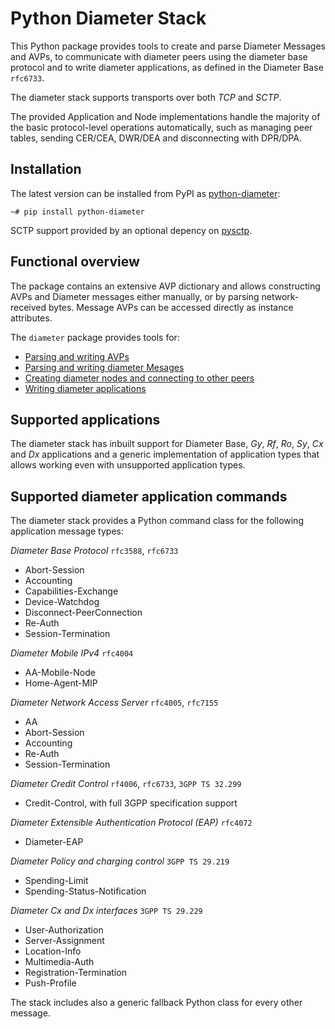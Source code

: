 # Python Diameter Stack

This Python package provides tools to create and parse Diameter Messages and 
AVPs, to communicate with diameter peers using the diameter base protocol and 
to write diameter applications, as defined in the Diameter Base `rfc6733`.

The diameter stack supports transports over both *TCP* and *SCTP*.

The provided Application and Node implementations handle the majority of the 
basic protocol-level operations automatically, such as managing peer tables, 
sending CER/CEA, DWR/DEA and disconnecting with DPR/DPA. 

## Installation

The latest version can be installed from PyPI as 
[python-diameter](https://pypi.org/project/python-diameter/):

```shell
~# pip install python-diameter
```

SCTP support provided by an optional depency on [pysctp](https://pypi.org/project/pysctp/).

## Functional overview

The package contains an extensive AVP dictionary and allows constructing
AVPs and Diameter messages either manually, or by parsing network-received 
bytes. Message AVPs can be accessed directly as instance attributes.

The `diameter` package provides tools for:

- [Parsing and writing AVPs](https://mensonen.github.io/diameter/guide/avp)
- [Parsing and writing diameter Mesages](https://mensonen.github.io/diameter/guide/message)
- [Creating diameter nodes and connecting to other peers](https://mensonen.github.io/diameter/guide/node)
- [Writing diameter applications](https://mensonen.github.io/diameter/guide/application)

## Supported applications

The diameter stack has inbuilt support for Diameter Base, *Gy*, *Rf*, *Ro*, 
*Sy*, *Cx* and *Dx* applications and a generic implementation of application 
types that allows working even with unsupported application types.

## Supported diameter application commands

The diameter stack provides a Python command class for the following 
application message types:

*Diameter Base Protocol* `rfc3588`, `rfc6733`

 * Abort-Session
 * Accounting
 * Capabilities-Exchange
 * Device-Watchdog
 * Disconnect-PeerConnection
 * Re-Auth
 * Session-Termination

*Diameter Mobile IPv4* `rfc4004`

 * AA-Mobile-Node
 * Home-Agent-MIP

*Diameter Network Access Server* `rfc4005`, `rfc7155`

 * AA
 * Abort-Session
 * Accounting
 * Re-Auth
 * Session-Termination

*Diameter Credit Control* `rf4006`, `rfc6733`, `3GPP TS 32.299`

 * Credit-Control, with full 3GPP specification support

*Diameter Extensible Authentication Protocol (EAP)* `rfc4072`
 
 * Diameter-EAP

*Diameter Policy and charging control* `3GPP TS 29.219`

 * Spending-Limit
 * Spending-Status-Notification

*Diameter Cx and Dx interfaces* `3GPP TS 29.229`

 * User-Authorization
 * Server-Assignment
 * Location-Info
 * Multimedia-Auth
 * Registration-Termination
 * Push-Profile

The stack includes also a generic fallback Python class for every other message.